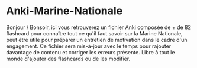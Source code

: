 # Anki-Marine-Nationale

Bonjour / Bonsoir, ici vous retrouverez un fichier Anki composée de + de 82 flashcard pour connaître tout ce qu'il faut savoir sur la Marine Nationale, peut être utile pour préparer un entretien de motivation dans le cadre d'un engagement. Ce fichier sera mis-à-jour avec le temps pour rajouter davantage de contenu et corriger les erreurs présente. Libre à tout le monde d'ajouter des flashcards ou de les modifier.
